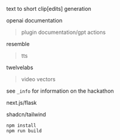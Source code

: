 text to short clip[edits] generation

openai documentation
 > plugin documentation/gpt actions

resemble
 > tts

twelvelabs
 > video vectors

see ```_info``` for information on the hackathon

next.js/flask

shadcn/tailwind

```
npm install
npm run build
```
